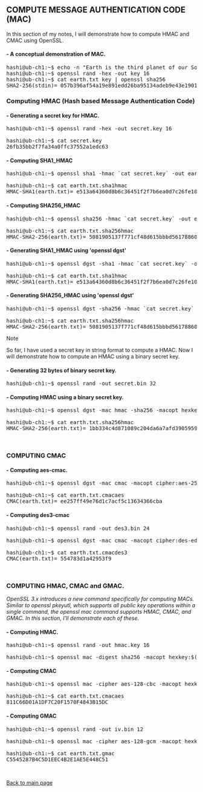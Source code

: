 ## COMPUTE MESSAGE AUTHENTICATION CODE (MAC)

In this section of my notes, I will demonstrate how to compute HMAC and CMAC using OpenSSL.

#### - A conceptual demonstration of MAC.
<pre>
hashi@ub-ch1:~$ echo -n "Earth is the third planet of our Solar System." > earth.txt
hashi@ub-ch1:~$ openssl rand -hex -out key 16
hashi@ub-ch1:~$ cat earth.txt key | openssl sha256
SHA2-256(stdin)= 057b396af54a19e891edd26ba95134adeb9e43e190148781e8447fe96e0fdfe1
</pre>

### Computing HMAC (Hash based Message Authentication Code)

#### - Generating a secret key for HMAC.
<pre>
hashi@ub-ch1:~$ openssl rand -hex -out secret.key 16

hashi@ub-ch1:~$ cat secret.key 
26fb35bb2f7fa34a0ffc37552a1edc63
</pre>

#### - Computing SHA1_HMAC
<pre>
hashi@ub-ch1:~$ openssl sha1 -hmac `cat secret.key` -out earth.txt.sha1hmac earth.txt

hashi@ub-ch1:~$ cat earth.txt.sha1hmac 
HMAC-SHA1(earth.txt)= e513a64360d8b6c36451f2f7b6ea0d7c26fe102b
</pre>

#### - Computing SHA256_HMAC
<pre>
hashi@ub-ch1:~$ openssl sha256 -hmac `cat secret.key` -out earth.txt.sha256hmac earth.txt

hashi@ub-ch1:~$ cat earth.txt.sha256hmac 
HMAC-SHA2-256(earth.txt)= 5081905137f771cf48d615bbbd56178860b64566267725130ef52323e24c43bf
</pre>

#### - Generating SHA1_HMAC using 'openssl dgst'
<pre>
hashi@ub-ch1:~$ openssl dgst -sha1 -hmac `cat secret.key` -out earth.txt.sha1hmac earth.txt

hashi@ub-ch1:~$ cat earth.txt.sha1hmac 
HMAC-SHA1(earth.txt)= e513a64360d8b6c36451f2f7b6ea0d7c26fe102b
</pre>

#### - Generating SHA256_HMAC using 'openssl dgst'
<pre>
hashi@ub-ch1:~$ openssl dgst -sha256 -hmac `cat secret.key` -out earth.txt.sha256hmac earth.txt

hashi@ub-ch1:~$ cat earth.txt.sha256hmac 
HMAC-SHA2-256(earth.txt)= 5081905137f771cf48d615bbbd56178860b64566267725130ef52323e24c43bf
</pre>

> [!NOTE]  
> So far, I have used a secret key in string format to compute a HMAC.
> Now I will demonstrate how to compute an HMAC using a binary secret key.

#### - Generating 32 bytes of binary secret key.
<pre>
hashi@ub-ch1:~$ openssl rand -out secret.bin 32
</pre>

#### - Computing HMAC using a binary secret key.
<pre>
hashi@ub-ch1:~$ openssl dgst -mac hmac -sha256 -macopt hexkey:`xxd -c 32 -p secret.bin` -out earth.txt.sha256hmac earth.txt

hashi@ub-ch1:~$ cat earth.txt.sha256hmac 
HMAC-SHA2-256(earth.txt)= 1bb334c4d871089c204da6a7afd390595929b28dc2673de5f5f1bbc8a16e154a
</pre>

<br>

### COMPUTING CMAC

#### - Computing aes-cmac.
<pre>
hashi@ub-ch1:~$ openssl dgst -mac cmac -macopt cipher:aes-256-cbc -macopt hexkey:`xxd -c 32 -p secret.bin` -out earth.txt.cmacaes earth.txt

hashi@ub-ch1:~$ cat earth.txt.cmacaes 
CMAC(earth.txt)= ee257ff49e76d1c7acf5c13634366cba
</pre>

#### - Computing des3-cmac
<pre>
hashi@ub-ch1:~$ openssl rand -out des3.bin 24

hashi@ub-ch1:~$ openssl dgst -mac cmac -macopt cipher:des-ede3-cbc -macopt hexkey:`xxd -p des3.bin` -out earth.txt.cmacdes3 earth.txt

hashi@ub-ch1:~$ cat earth.txt.cmacdes3 
CMAC(earth.txt)= 554783d1a42953f9
</pre>

<br>

### COMPUTING HMAC, CMAC and GMAC.
*OpenSSL 3.x introduces a new command specifically for computing MACs. Similar to openssl pkeyutl, which supports all public key operations within a single command, the openssl mac command supports HMAC, CMAC, and GMAC. In this section, I'll demonstrate each of these.*

#### - Computing HMAC.
<pre>
hashi@ub-ch1:~$ openssl rand -out hmac.key 16

hashi@ub-ch1:~$ openssl mac -digest sha256 -macopt hexkey:$(xxd -c 16 -p hmac.key) -in earth.txt -out earth.txt.hmacsha256 hmac
</pre>

#### - Computing CMAC
<pre>
hashi@ub-ch1:~$ openssl mac -cipher aes-128-cbc -macopt hexkey:$(xxd -c 16 -p aes.key) -in earth.txt -out earth.txt.cmacaes cmac

hashi@ub-ch1:~$ cat earth.txt.cmacaes 
811C66D01A1DF7C20F1570F4843B15DC
</pre>

#### - Computing GMAC
<pre>
hashi@ub-ch1:~$ openssl rand -out iv.bin 12

hashi@ub-ch1:~$ openssl mac -cipher aes-128-gcm -macopt hexkey:$(xxd -p -c 16 aes.key) -macopt hexiv:$(xxd -p -c 12 iv.bin) -in earth.txt -out earth.txt.gmac GMAC

hashi@ub-ch1:~$ cat earth.txt.gmac 
C5545287B4C5D1EEC4B2E1AE5E448C51
</pre>

<br>

[Back to main page](README.md)